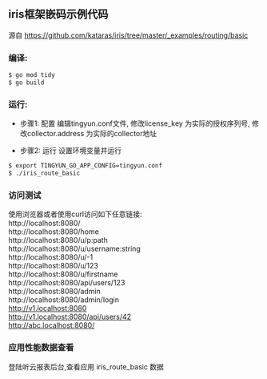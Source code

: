 ## iris框架嵌码示例代码

源自 https://github.com/kataras/iris/tree/master/_examples/routing/basic
### 编译:
```bash
$ go mod tidy
$ go build
```
### 运行:
* 步骤1: 配置
  编辑tingyun.conf文件, 修改license_key 为实际的授权序列号, 修改collector.address 为实际的collector地址

* 步骤2: 运行
  设置环境变量并运行
```bash
$ export TINGYUN_GO_APP_CONFIG=tingyun.conf
$ ./iris_route_basic
```

### 访问测试
  使用浏览器或者使用curl访问如下任意链接: <br/>
  http://localhost:8080/  <br/>
  http://localhost:8080/home  <br/>
  http://localhost:8080/u/p:path  <br/>
  http://localhost:8080/u/username:string  <br/>
  http://localhost:8080/u/-1  <br/>
  http://localhost:8080/u/123  <br/>
  http://localhost:8080/u/firstname  <br/>
  http://localhost:8080/api/users/123  <br/>
  http://localhost:8080/admin  <br/>
  http://localhost:8080/admin/login  <br/>
  http://v1.localhost:8080  <br/>
  http://v1.localhost:8080/api/users/42  <br/>
  http://abc.localhost:8080/
  
### 应用性能数据查看
  登陆听云报表后台,查看应用 iris_route_basic 数据

